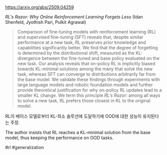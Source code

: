 https://arxiv.org/abs/2509.04259

*RL's Razor: Why Online Reinforcement Learning Forgets Less* (Idan Shenfeld, Jyothish Pari, Pulkit Agrawal)

> Comparison of fine-tuning models with reinforcement learning (RL) and supervised fine-tuning (SFT) reveals that, despite similar performance at a new task, RL preserves prior knowledge and capabilities significantly better. We find that the degree of forgetting is determined by the distributional shift, measured as the KL-divergence between the fine-tuned and base policy evaluated on the new task. Our analysis reveals that on-policy RL is implicitly biased towards KL-minimal solutions among the many that solve the new task, whereas SFT can converge to distributions arbitrarily far from the base model. We validate these findings through experiments with large language models and robotic foundation models and further provide theoretical justification for why on-policy RL updates lead to a smaller KL change. We term this principle $\textit{RL's Razor}$: among all ways to solve a new task, RL prefers those closest in KL to the original model.

RL이 베이스 모델로부터 KL-최소 솔루션에 도달하기에 OOD에 대한 성능이 유지된다는 주장.

The author insists that RL reaches a KL-minimal solution from the base model, thus keeping the performance on OOD tasks.

#rl #generalization 